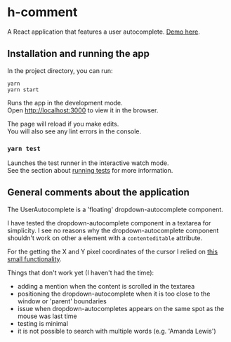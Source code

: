 # h-comment

A React application that features a user autocomplete. [Demo here](https://esanzgar.github.io/h-comment/).

## Installation and running the app

In the project directory, you can run:

```
yarn
yarn start
```

Runs the app in the development mode.<br />
Open [http://localhost:3000](http://localhost:3000) to view it in the browser.

The page will reload if you make edits.<br />
You will also see any lint errors in the console.

### `yarn test`

Launches the test runner in the interactive watch mode.<br />
See the section about [running tests](https://facebook.github.io/create-react-app/docs/running-tests) for more information.

## General comments about the application

The UserAutocomplete is a 'floating' dropdown-autocomplete component.

I have tested the dropdown-autocomplete component in a textarea for simplicity. I see no reasons why the dropdown-autocomplete component shouldn't work on other a element with a `contenteditable` attribute.

For the getting the X and Y pixel coordinates of the cursor I relied on [this small functionality](https://github.com/component/textarea-caret-position#readme).

Things that don't work yet (I haven't had the time):

- adding a mention when the content is scrolled in the textarea
- positioning the dropdown-autocomplete when it is too close to the window or 'parent' boundaries
- issue when dropdown-autocompletes appears on the same spot as the mouse was last time
- testing is minimal
- it is not possible to search with multiple words (e.g. 'Amanda Lewis')
